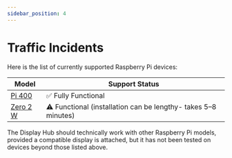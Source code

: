 ```yaml
---
sidebar_position: 4
---
```


# Traffic Incidents

Here is the list of currently supported Raspberry Pi devices:

| **Model**                                                 | **Support Status**                                                        |
|-----------------------------------------------------------|----------------------------------------------------------------------------|
| [Pi 400](https://www.raspberrypi.com/products/raspberry-pi-400/)        | ✅ Fully Functional                                                       |
| [Zero 2 W](https://www.raspberrypi.com/products/raspberry-pi-zero-2-w/) | ⚠️ Functional (installation can be lengthy- takes 5–8 minutes)          |

The Display Hub should technically work with other Raspberry Pi models, provided a compatible display is attached, but it has not been tested on devices beyond those listed above.
